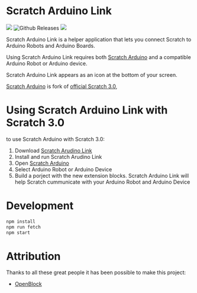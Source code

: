 # Scratch Arduino Link
[![](https://github.com/OttawaSTEM/scratch-arduino-link/actions/workflows/release.yml/badge.svg?branch=main)](https://github.com/OttawaSTEM/scratch-arduino-link/actions/workflows/release.yml)
![Github Releases](https://img.shields.io/github/downloads/ottawastem/scratch-arduino-link/total?color=orange)
![](https://img.shields.io/github/license/OttawaSTEM/scratch-arduino-link)


Scratch Arduino Link is a helper application that lets you connect Scratch to Arduino Robots and Arduino Boards.

Using Scratch Arduino Link requires both [Scratch Arduino](https://scratch.ottawastem.com) and a compatible Arduino Robot or Arduino device.

Scratch Arduino Link appears as an icon at the bottom of your screen.

[Scratch Arduino](https://scratch.ottawastem.com) is fork of [official Scratch 3.0](https://github.com/LLK/scratch-gui), 

# Using Scratch Arduino Link with Scratch 3.0
to use Scratch Arduino with Scratch 3.0:
1. Download [Scratch Arudino Link](https://github.com/OttawaSTEM/scratch-arduino-link/releases/latest/)
2. Install and run Scratch Arudino Link
3. Open [Scratch Arduino](https://scratch.ottawastem.com)
4. Select Arduino Robot or Arduino Device
5. Build a porject with the new extension blocks. Scratch Arduino Link will help Scratch cummunicate with your Arduino Robot and Arduino Device
# Development
```bash
npm install
npm run fetch
npm start
```

# Attribution
Thanks to all these great people it has been possible to make this project:
* [OpenBlock](https://github.com/openblockcc)